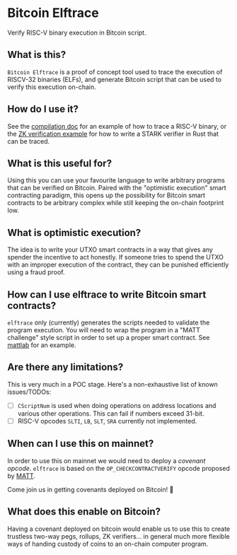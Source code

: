 # Bitcoin Elftrace
Verify RISC-V binary execution in Bitcoin script.

## What is this?
`Bitcoin Elftrace` is a proof of concept tool used to trace the execution of
RISCV-32 binaries (ELFs), and generate Bitcoin script that can be used to
verify this execution on-chain.

## How do I use it?
See the [compilation doc](./docs/compile.md) for an example of how to trace a
RISC-V binary, or the [ZK verification example](./docs/zk_verifier.md) for how
to write a STARK verifier in Rust that can be traced.

## What is this useful for?
Using this you can use your favourite language to write arbitrary programs that
can be verified on Bitcoin. Paired with the "optimistic execution" smart
contracting paradigm, this opens up the possibility for Bitcoin smart contracts
to be arbitrary complex while still keeping the on-chain footprint low.

## What is optimistic execution?
The idea is to write your UTXO smart contracts in a way that gives any spender
the incentive to act honestly. If someone tries to spend the UTXO with an
improper execution of the contract, they can be punished efficiently using a
fraud proof.

## How can I use elftrace to write Bitcoin smart contracts?
`elftrace` only (currently) generates the scripts needed to validate the
program execution. You will need to wrap the program in a "MATT challenge"
style script in order to set up a proper smart contract. See
[mattlab](https://github.com/halseth/mattlab/blob/main/docs/challenge.md) for
an example.

## Are there any limitations?
This is very much in a POC stage. Here's a non-exhaustive list of known
issues/TODOs:

- [ ] `CScriptNum` is used when doing operations on address locations and
  various other operations. This can fail if numbers exceed 31-bit.
- [ ] RISC-V opcodes `SLTI`, `LB`, `SLT`, `SRA` currently not implemented.

## When can I use this on mainnet?
In order to use this on mainnet we would need to deploy a _covenant opcode_.
`elftrace` is based on the `OP_CHECKCONTRACTVERIFY` opcode proposed by
[MATT](https://lists.linuxfoundation.org/pipermail/bitcoin-dev/2022-November/021182.html).

Come join us in getting covenants deployed on Bitcoin! 🤠

## What does this enable on Bitcoin?
Having a covenant deployed on bitcoin would enable us to use this to create
trustless two-way pegs, rollups, ZK verifiers... in general much more
flexible ways of handing custody of coins to an on-chain computer program.

